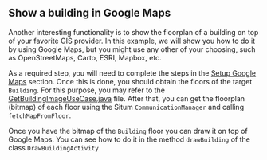 ## <a name="drawbuilding"><a/> Show a building in Google Maps
Another interesting functionality is to show the floorplan of a building on top of your favorite GIS provider. In this example, we will show you how to do it by using Google Maps, but you might use any other of your choosing, such as OpenStreetMaps, Carto, ESRI, Mapbox, etc.

As a required step, you will need to complete the steps in the [Setup Google Maps](https://github.com/situmtech/situm-android-getting-started#mapsapikey) section. Once this is done, you should
 obtain the floors of the target `Building`. For this purpose, you may refer to the
[GetBuildingImageUseCase.java](https://github.com/situmtech/situm-android-getting-started/blob/master/app/src/main/java/es/situm/gettingstarted/drawbuilding/GetBuildingImageUseCase.java) file.
After that, you can get the floorplan (bitmap) of each floor using the Situm `CommunicationManager` and calling `fetchMapFromFloor`.

Once you have the bitmap of the `Building` floor you can draw it on top of Google Maps.
You can see how to do it in the method `drawBuilding` of the class `DrawBuildingActivity`
